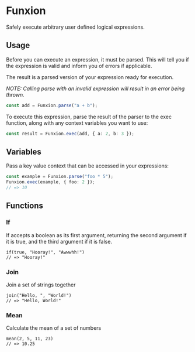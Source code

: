 # Funxion

Safely execute arbitrary user defined logical expressions.

## Usage

Before you can execute an expression, it must be parsed. This will tell you if the expression is valid and inform you of errors if applicable.

The result is a parsed version of your expression ready for execution.

_NOTE: Calling parse with an invalid expression will result in an error being thrown._

```ts
const add = Funxion.parse("a + b");
```

To execute this expression, parse the result of the parser to the exec function, along with any context variables you want to use:

```ts
const result = Funxion.exec(add, { a: 2, b: 3 });
```

## Variables

Pass a key value context that can be accessed in your expressions:

```ts
const example = Funxion.parse("foo * 5");
Funxion.exec(example, { foo: 2 });
// => 10
```

## Functions

### If

If accepts a boolean as its first argument, returning the second argument if it is true, and the third argument if it is false.

```fxn
if(true, "Hooray!", "Awwwhh!")
// => "Hooray!"
```

### Join

Join a set of strings together

```fxn
join("Hello, ", "World!")
// => "Hello, World!"
```

### Mean

Calculate the mean of a set of numbers

```fxn
mean(2, 5, 11, 23)
// => 10.25
```
